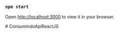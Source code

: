 ### `npm start` ###

Open [http://localhost:3000](http://localhost:3000) to view it in your browser.

 #   C o n s u m i n d o A p i R e a c t J S 
 
 
